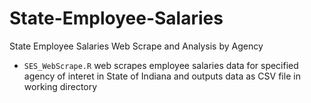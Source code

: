 # State-Employee-Salaries
State Employee Salaries Web Scrape and Analysis by Agency

* `SES_WebScrape.R` web scrapes employee salaries data for specified agency of interet in State of Indiana and outputs data as CSV file in working directory
